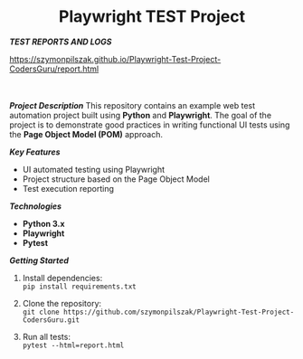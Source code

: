 

<h1 align="center">Playwright TEST Project</h1>

***TEST REPORTS AND LOGS***

https://szymonpilszak.github.io/Playwright-Test-Project-CodersGuru/report.html
<br>
<br>
<br>

 ***Project Description***
This repository contains an example web test automation project built using **Python** and **Playwright**.
The goal of the project is to demonstrate good practices in writing functional UI tests using the **Page Object Model (POM)** approach.

 ***Key Features***
- UI automated testing using Playwright
- Project structure based on the Page Object Model
- Test execution reporting

 ***Technologies***
- **Python 3.x**
- **Playwright**
- **Pytest**

***Getting Started***
1. Install dependencies:  
   `pip install requirements.txt`

2. Clone the repository:  
   `git clone https://github.com/szymonpilszak/Playwright-Test-Project-CodersGuru.git`
   
3. Run all tests:  
   `pytest --html=report.html`  

